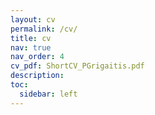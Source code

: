 ```yaml
---
layout: cv
permalink: /cv/
title: cv
nav: true
nav_order: 4
cv_pdf: ShortCV_PGrigaitis.pdf
description:
toc:
  sidebar: left
---
```

